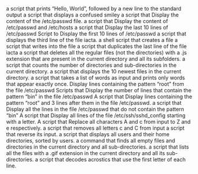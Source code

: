 a script that prints “Hello, World”, followed by a new line to the standard output
a script that displays a confused smiley
a script that Display the content of the /etc/passwd file.
a script that Display the content of /etc/passwd and /etc/hosts
a script that Display the last 10 lines of /etc/passwd
Script to Display the first 10 lines of /etc/passwd
a script that displays the third line of the file iacta.
a shell script that creates a file
a script that writes into the file 
a script that duplicates the last line of the file iacta
a script that deletes all the regular files (not the directories) with a .js extension that are present in the current directory and all its subfolders.
a script that counts the number of directories and sub-directories in the current directory.
a script that displays the 10 newest files in the current directory.
a script that takes a list of words as input and prints only words that appear exactly once.
Display lines containing the pattern “root” from the file /etc/passwd
Scripts that Display the number of lines that contain the pattern “bin” in the file /etc/passwd
A script that Display lines containing the pattern “root” and 3 lines after them in the file /etc/passwd.
a script that Display all the lines in the file /etc/passwd that do not contain the pattern “bin”
A script that Display all lines of the file /etc/ssh/sshd_config starting with a letter.
A script that Replace all characters A and c from input to Z and e respectively.
a script that removes all letters c and C from input
a script that reverse its input.
a script that displays all users and their home directories, sorted by users.
a command that finds all empty files and directories in the current directory and all sub-directories.
a script that lists all the files with a .gif extension in the current directory and all its sub-directories.
a script that decodes acrostics that use the first letter of each line.

